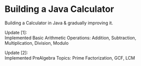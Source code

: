 # Building a Java Calculator

Building a Calculator in Java & gradually improving it. </br>

Update [1]: </br>
Implemented Basic Arithmetic Operations: Addition, Subtraction, Multiplication, Division, Modulo

Update [2]: </br>
Implemented PreAlgebra Topics: Prime Factorization, GCF, LCM